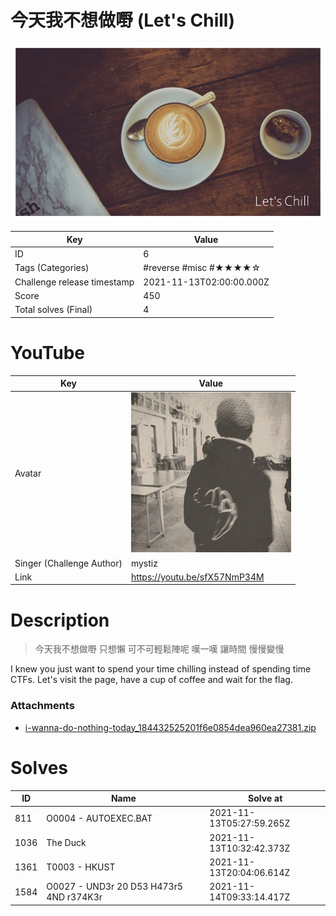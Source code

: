 # 今天我不想做嘢 (Let's Chill)

![](../thumbnail/6.jpg)

| Key | Value |
| --- | ----- |
| ID | 6 |
| Tags (Categories) | #reverse #misc #★★★★☆ |
| Challenge release timestamp | 2021-11-13T02:00:00.000Z |
| Score | 450 |
| Total solves (Final) | 4 |

# YouTube

| Key | Value |
| --- | ----- |
| Avatar | ![](../avatar/mystiz.jpg)
| Singer (Challenge Author) | mystiz |
| Link | https://youtu.be/sfX57NmP34M |

# Description

> 今天我不想做嘢 只想懶
> 可不可輕鬆陣呢 嘆一嘆
> 讓時間 慢慢變慢

I knew you just want to spend your time chilling instead of spending time CTFs. Let's visit the page, have a cup of coffee and wait for the flag.

### Attachments

- [i-wanna-do-nothing-today_184432525201f6e0854dea960ea27381.zip](./i-wanna-do-nothing-today_184432525201f6e0854dea960ea27381.zip)

# Solves
| ID | Name | Solve at |
| --- | ---- | -------- |
| 811 | O0004 - AUTOEXEC.BAT | 2021-11-13T05:27:59.265Z |
| 1036 | The Duck | 2021-11-13T10:32:42.373Z |
| 1361 | T0003 - HKUST | 2021-11-13T20:04:06.614Z |
| 1584 | O0027 - UND3r 20 D53 H473r5 4ND r374K3r | 2021-11-14T09:33:14.417Z |